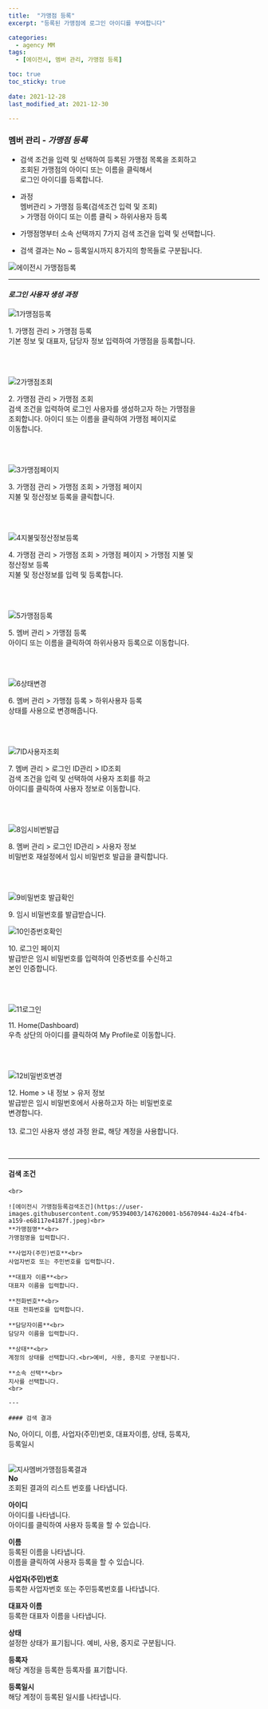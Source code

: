 ```yaml
---
title:  "가맹점 등록"
excerpt: "등록된 가맹점에 로그인 아이디를 부여합니다"

categories:
  - agency MM
tags:
  - [에이전시, 멤버 관리, 가맹점 등록]

toc: true
toc_sticky: true
 
date: 2021-12-28
last_modified_at: 2021-12-30

---
```

### 멤버 관리 - *가맹점 등록*
- 검색 조건을 입력 및 선택하여 등록된 가맹점 목록을 조회하고<br>조회된 가맹점의 아이디 또는 이름을 클릭해서<br>로그인 아이디를 등록합니다.

- 과정<br>멤버관리 > 가맹점 등록(검색조건 입력 및 조회)<br>> 가맹점 아이디 또는 이름 클릭 > 하위사용자 등록

- 가맹점명부터 소속 선택까지 7가지 검색 조건을 입력 및 선택합니다.

- 검색 결과는 No ~ 등록일시까지 8가지의 항목들로 구분됩니다.

![에이전시 가맹점등록](https://user-images.githubusercontent.com/95394003/147619947-ad6250be-79cf-4d38-85fc-fa9955897db8.jpeg)
<br>

---

#### *로그인 사용자 생성 과정*

![1가맹점등록](https://user-images.githubusercontent.com/95394003/146898799-1dc71e59-28a5-4edc-a29f-365c075975d7.jpeg)
<p>1. 가맹점 관리 > 가맹점 등록<br>기본 정보 및 대표자, 담당자 정보 입력하여 가맹점을 등록합니다.</p>
<br>
<br>

![2가맹점조회](https://user-images.githubusercontent.com/95394003/146900020-926dc93d-836f-4024-bbe2-783eb25f97ea.png)
<p>2. 가맹점 관리 > 가맹점 조회<br>검색 조건을 입력하여 로그인 사용자를 생성하고자 하는 가맹점을<br>조회합니다. 아이디 또는 이름을 클릭하여 가맹점 페이지로<br>이동합니다.</p>
<br>
<br>

![3가맹점페이지](https://user-images.githubusercontent.com/95394003/146900582-e3d8d863-bf91-49de-9d02-d32665167417.png)
<p>3. 가맹점 관리 > 가맹점 조회 > 가맹점 페이지<br>지불 및 정산정보 등록을 클릭합니다.</p>
<br>
<br>

![4지불및정산정보등록](https://user-images.githubusercontent.com/95394003/146901039-68e73a05-44ee-4dc8-9504-e7b89fb0f018.jpeg)
<p>4. 가맹점 관리 > 가맹점 조회 > 가맹점 페이지 > 가맹점 지불 및<br>정산정보 등록<br>
지불 및 정산정보를 입력 및 등록합니다.</p>
<br>
<br>

![5가맹점등록](https://user-images.githubusercontent.com/95394003/146901656-a1f6714d-c33a-4943-824a-5caa88fc94ad.png)
<p>5. 멤버 관리 > 가맹점 등록<br>아이디 또는 이름을 클릭하여 하위사용자 등록으로 이동합니다.</p>
<br>
<br>

![6상태변경](https://user-images.githubusercontent.com/95394003/147734087-24c58327-2c63-4a47-beb4-92590abd8bd8.png)
<p>6. 멤버 관리 > 가맹점 등록 > 하위사용자 등록<br>상태를 사용으로 변경해줍니다.</p>
<br>
<br>

![7ID사용자조회](https://user-images.githubusercontent.com/95394003/146902502-12d4bee4-3929-4143-ba05-6d8120cc4199.png)
<p>7. 멤버 관리 > 로그인 ID관리 > ID조회<br>검색 조건을 입력 및 선택하여 사용자 조회를 하고<br>아이디를 클릭하여 사용자 정보로 이동합니다.</p>
<br>
<br>

![8임시비번발급](https://user-images.githubusercontent.com/95394003/146903371-7c951f78-e7b2-408d-99b4-fafc497d4041.png)
<p>8. 멤버 관리 > 로그인 ID관리 > 사용자 정보<br>비밀번호 재설정에서 임시 비밀번호 발급을 클릭합니다.</p>
<br>
<br>

![9비밀번호 발급확인](https://user-images.githubusercontent.com/95394003/146904000-22ab97f1-3dc7-48a1-8b8d-49283ba772a3.jpeg)
<p>9. 임시 비밀번호를 발급받습니다.</p>

![10인증번호확인](https://user-images.githubusercontent.com/95394003/146904237-32491291-f1a0-430f-bcfd-727d37f86cbf.png)
<p>10. 로그인 페이지<br>발급받은 임시 비밀번호를 입력하여 인증번호를 수신하고<br>본인 인증합니다.</p>
<br>
<br>

![11로그인](https://user-images.githubusercontent.com/95394003/146904552-2ecca916-699d-4cff-ad1f-9d9723994987.png)
<p>11. Home(Dashboard)<br>우측 상단의 아이디를 클릭하여 My Profile로 이동합니다.</p>
<br>
<br>

![12비밀번호변경](https://user-images.githubusercontent.com/95394003/146905196-82fa8de0-0a4a-4d54-962f-82fe1d067aff.png)
<p>12. Home > 내 정보 > 유저 정보<br>발급받은 임시 비밀번호에서 사용하고자 하는 비밀번호로<br>변경합니다.<br>
<br>13. 로그인 사용자 생성 과정 완료, 해당 계정을 사용합니다.</p>
<br>

---

#### 검색 조건
```가맹점명, 사업자(주민)번호, 대표자이름, 전화번호, 담당자이름, 상태, 소속 선택<br>
<br>

![에이전시 가맹점등록검색조건](https://user-images.githubusercontent.com/95394003/147620001-b5670944-4a24-4fb4-a159-e68117e4187f.jpeg)<br>
**가맹점명**<br>
가맹점명을 입력합니다.

**사업자(주민)번호**<br>
사업자번호 또는 주민번호를 입력합니다.

**대표자 이름**<br>
대표자 이름을 입력합니다.

**전화번호**<br>
대표 전화번호를 입력합니다.

**담당자이름**<br>
담당자 이름을 입력합니다.

**상태**<br>
계정의 상태를 선택합니다.<br>예비, 사용, 중지로 구분됩니다.

**소속 선택**<br>
지사를 선택합니다.
<br>

---

#### 검색 결과
```
No, 아이디, 이름, 사업자(주민)번호, 대표자이름, 상태, 등록자,<br>등록일시<br>
<br>

![지사멤버가맹점등록결과](https://user-images.githubusercontent.com/95394003/147542960-b65c5890-894b-4e4e-af0b-fd61a07202ad.jpeg)<br>
**No**<br>
조회된 결과의 리스트 번호를 나타냅니다.

**아이디**<br>
아이디를 나타냅니다.<br>
아이디를 클릭하여 사용자 등록을 할 수 있습니다.

**이름**<br>
등록된 이름을 나타냅니다.<br>
이름을 클릭하여 사용자 등록을 할 수 있습니다.

**사업자(주민)번호**<br>
등록한 사업자번호 또는 주민등록번호를 나타냅니다.

**대표자 이름**<br>
등록한 대표자 이름을 나타냅니다.

**상태**<br>
설정한 상태가 표기됩니다. 예비, 사용, 중지로 구분됩니다.

**등록자**<br>
해당 계정을 등록한 등록자를 표기합니다.

**등록일시**<br>
해당 계정이 등록된 일시를 나타냅니다.